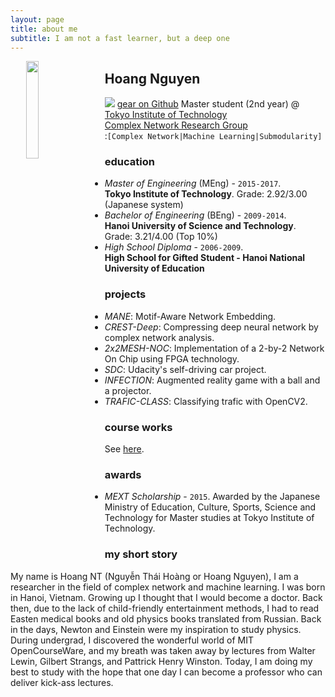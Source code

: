 ```yaml
---
layout: page
title: about me
subtitle: I am not a fast learner, but a deep one
---
```


<img class="img-circle" width="20%" hspace="25" style="float: left;" src="http://gear.github.io/img/myface.png">

## Hoang Nguyen
<img class="img-logo" src="http://gear.github.io/img/github.png"> [gear on Github](https://github.com/gear)
Master student (2nd year) @ [Tokyo Institute of Technology](http://www.titech.ac.jp/english/)  
[Complex Network Research Group](https://net-titech.github.io)  
:`[Complex Network|Machine Learning|Submodularity]` 

### education
- _Master of Engineering_ (MEng) - `2015-2017`.  
**Tokyo Institute of Technology**. Grade: 2.92/3.00 (Japanese system)
- _Bachelor of Engineering_ (BEng) - `2009-2014`.  
**Hanoi University of Science and Technology**. Grade: 3.21/4.00 (Top 10%)
- _High School Diploma_ - `2006-2009`.  
**High School for Gifted Student - Hanoi National University of Education**

### projects
- _MANE_: Motif-Aware Network Embedding.
- _CREST-Deep_: Compressing deep neural network by complex network analysis.
- _2x2MESH-NOC_: Implementation of a 2-by-2 Network On Chip using FPGA technology.
- _SDC_: Udacity's self-driving car project.
- _INFECTION_: Augmented reality game with a ball and a projector.
- _TRAFIC-CLASS_: Classifying trafic with OpenCV2.

### course works
See [here](http://gear.github.io/courses/).

### awards
- _MEXT Scholarship_ - `2015`.
Awarded by the Japanese Ministry of Education, Culture, Sports, Science and Technology for 
Master studies at Tokyo Institute of Technology.

### my short story

My name is Hoang NT (Nguyễn Thái Hoàng or Hoang Nguyen), I am a researcher in the field 
of complex network and machine learning.  I was born in Hanoi, Vietnam. Growing up I 
thought that I would become a doctor. Back then, due to the lack of child-friendly 
entertainment methods, I had to read Easten medical books and old physics books translated 
from Russian. Back in the days, Newton and Einstein were my inspiration to study physics. 
During undergrad, I discovered the wonderful world of MIT OpenCourseWare, and my breath 
was taken away by lectures from Walter Lewin, Gilbert Strangs, and Pattrick Henry Winston. 
Today, I am doing my best to study with the hope that one day I can become a professor 
who can deliver kick-ass lectures.
